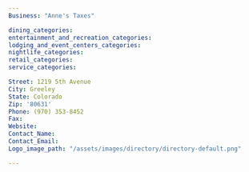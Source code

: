 ```yaml
---
Business: "Anne's Taxes"

dining_categories:
entertainment_and_recreation_categories:
lodging_and_event_centers_categories:
nightlife_categories:
retail_categories:
service_categories:

Street: 1219 5th Avenue
City: Greeley
State: Colorado
Zip: '80631'
Phone: (970) 353-8452
Fax:
Website:
Contact_Name:
Contact_Email:
Logo_image_path: "/assets/images/directory/directory-default.png"

---
```



